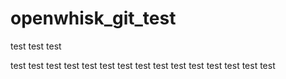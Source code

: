 # openwhisk_git_test
test
test
test

test
test
 test
test
test
test
test
test
test
test
test
test
test
test
test
